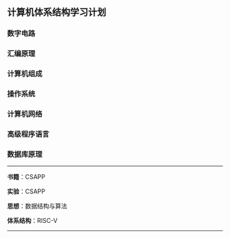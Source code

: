 ## 计算机体系结构学习计划

### 数字电路

### 汇编原理

### 计算机组成

### 操作系统

### 计算机网络

### 高级程序语言

### 数据库原理

---
**书籍**：CSAPP 

**实验**：CSAPP

**思想**：数据结构与算法

**体系结构**：RISC-V

---
